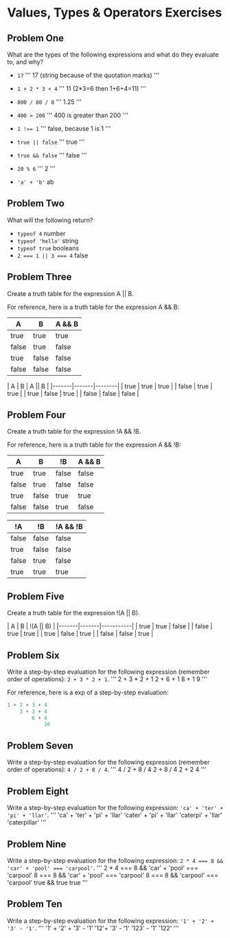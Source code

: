 # Values, Types & Operators Exercises

## Problem One

What are the types of the following expressions and what do they evaluate to, and why?

* `17`
'''
17 (string because of the quotation marks)
'''
* `1 + 2 * 3 + 4`
'''
11 (2*3=6 then 1+6+4=11)
'''
* `800 / 80 / 8`
'''
1.25
'''

* `400 > 200`
'''
400 is greater than 200
'''
* `1 !== 1`
'''
false, because 1 is 1
'''
* `true || false`
'''
true
'''
* `true && false`
'''
false
'''

* `20 % 6`
'''
2
'''
* `'a' + 'b'`
ab

## Problem Two

What will the following return?

* `typeof 4`
number
*  `typeof 'hello'`
string
*  `typeof true`
booleans
* `2 === 1 || 3 === 4`
false

## Problem Three

Create a truth table for the expression A || B.

For reference, here is a truth table for the expression A && B:



|   A   |   B   | A && B | 
|-------|-------|--------|
| true  | true  | true  |
| false | true  | false |
| true  | false | false |
| false | false | false | 


|   A   |   B   | A || B | 
|-------|-------|--------|
| true  | true  |  true  |
| false | true  |  true  |
| true  | false |  true  |
| false | false |  false | 

## Problem Four

Create a truth table for the expression !A && !B.

For reference, here is a truth table for the expression A && !B:



|   A   |   B   |   !B   | A && B | 
|-------|-------|--------|--------|
| true  | true  | false  | false |
| false | true  | false  | false |
| true  | false | true   | true  |
| false | false |  true  | false | 

|  !A   |  !B   | !A && !B | 
|-------|-------|----------|
| false | false |  false   |
| true  | false |  false   |
| false | true  |  false   |
| true  | true  |   true   | 

## Problem Five

Create a truth table for the expression !(A || B).

|   A   |   B   | !(A || B) |
|-------|-------|-----------|
| true  | true  |   false   |
| false | true  |   true    |
| true  | false |   true    |
| false | false |   true    |


## Problem Six

Write a step-by-step evaluation for the following expression (remember order of operations): `2 + 3 * 2 + 1`.
'''
2 + 3 * 2 + 1
2 + 6 + 1
8 + 1
9
'''

  For reference, here is a exp of a step-by-step evaluation: 
  ```js
  1 + 2 + 3 + 4  
      3 + 3 + 4
          6 + 4
              10
  ```
  
 ## Problem Seven
 
 Write a step-by-step evaluation for the following expression (remember order of operations): `4 / 2 + 8 / 4`.
'''
4 / 2 + 8 / 4
2 + 8 / 4
2 + 2
4
'''
 
 ## Problem Eight
 
 Write a step-by-step evaluation for the following expression: `'ca' + 'ter' + 'pi' + 'llar'`.
 '''
 'ca' + 'ter' + 'pi' + 'llar'
 'cater' + 'pi' + 'llar'
 'caterpi' + 'llar'
 'caterpillar'
 '''
 ## Problem Nine
 
 Write a step-by-step evaluation for the following expression: `2 * 4 === 8 && 'car' + 'pool' === 'carpool'`.
'''
2 * 4 === 8 && 'car' + 'pool' === 'carpool'
8 === 8 && 'car' + 'pool' === 'carpool'
8 ===  8 && 'carpool' === 'carpool'
true && true
true
'''

 
 ## Problem Ten
 
  Write a step-by-step evaluation for the following expression: `'1' + '2' + '3' - '1'`.
  '''
  '1' + '2' + '3' - '1'
  '12'+ '3' - '1'
  '123' - '1'
  '122'
  '''

  
